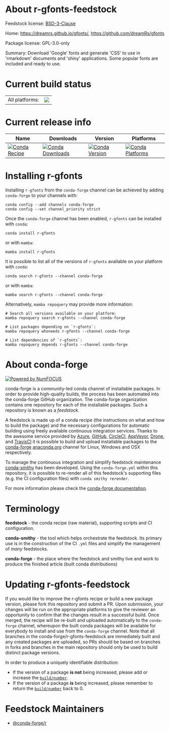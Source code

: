 About r-gfonts-feedstock
========================

Feedstock license: [BSD-3-Clause](https://github.com/conda-forge/r-gfonts-feedstock/blob/main/LICENSE.txt)

Home: https://dreamrs.github.io/gfonts/, https://github.com/dreamRs/gfonts

Package license: GPL-3.0-only

Summary: Download 'Google' fonts and generate 'CSS' to use in 'rmarkdown' documents and 'shiny' applications. Some popular fonts are included and ready to use.

Current build status
====================


<table><tr><td>All platforms:</td>
    <td>
      <a href="https://dev.azure.com/conda-forge/feedstock-builds/_build/latest?definitionId=18456&branchName=main">
        <img src="https://dev.azure.com/conda-forge/feedstock-builds/_apis/build/status/r-gfonts-feedstock?branchName=main">
      </a>
    </td>
  </tr>
</table>

Current release info
====================

| Name | Downloads | Version | Platforms |
| --- | --- | --- | --- |
| [![Conda Recipe](https://img.shields.io/badge/recipe-r--gfonts-green.svg)](https://anaconda.org/conda-forge/r-gfonts) | [![Conda Downloads](https://img.shields.io/conda/dn/conda-forge/r-gfonts.svg)](https://anaconda.org/conda-forge/r-gfonts) | [![Conda Version](https://img.shields.io/conda/vn/conda-forge/r-gfonts.svg)](https://anaconda.org/conda-forge/r-gfonts) | [![Conda Platforms](https://img.shields.io/conda/pn/conda-forge/r-gfonts.svg)](https://anaconda.org/conda-forge/r-gfonts) |

Installing r-gfonts
===================

Installing `r-gfonts` from the `conda-forge` channel can be achieved by adding `conda-forge` to your channels with:

```
conda config --add channels conda-forge
conda config --set channel_priority strict
```

Once the `conda-forge` channel has been enabled, `r-gfonts` can be installed with `conda`:

```
conda install r-gfonts
```

or with `mamba`:

```
mamba install r-gfonts
```

It is possible to list all of the versions of `r-gfonts` available on your platform with `conda`:

```
conda search r-gfonts --channel conda-forge
```

or with `mamba`:

```
mamba search r-gfonts --channel conda-forge
```

Alternatively, `mamba repoquery` may provide more information:

```
# Search all versions available on your platform:
mamba repoquery search r-gfonts --channel conda-forge

# List packages depending on `r-gfonts`:
mamba repoquery whoneeds r-gfonts --channel conda-forge

# List dependencies of `r-gfonts`:
mamba repoquery depends r-gfonts --channel conda-forge
```


About conda-forge
=================

[![Powered by
NumFOCUS](https://img.shields.io/badge/powered%20by-NumFOCUS-orange.svg?style=flat&colorA=E1523D&colorB=007D8A)](https://numfocus.org)

conda-forge is a community-led conda channel of installable packages.
In order to provide high-quality builds, the process has been automated into the
conda-forge GitHub organization. The conda-forge organization contains one repository
for each of the installable packages. Such a repository is known as a *feedstock*.

A feedstock is made up of a conda recipe (the instructions on what and how to build
the package) and the necessary configurations for automatic building using freely
available continuous integration services. Thanks to the awesome service provided by
[Azure](https://azure.microsoft.com/en-us/services/devops/), [GitHub](https://github.com/),
[CircleCI](https://circleci.com/), [AppVeyor](https://www.appveyor.com/),
[Drone](https://cloud.drone.io/welcome), and [TravisCI](https://travis-ci.com/)
it is possible to build and upload installable packages to the
[conda-forge](https://anaconda.org/conda-forge) [anaconda.org](https://anaconda.org/)
channel for Linux, Windows and OSX respectively.

To manage the continuous integration and simplify feedstock maintenance
[conda-smithy](https://github.com/conda-forge/conda-smithy) has been developed.
Using the ``conda-forge.yml`` within this repository, it is possible to re-render all of
this feedstock's supporting files (e.g. the CI configuration files) with ``conda smithy rerender``.

For more information please check the [conda-forge documentation](https://conda-forge.org/docs/).

Terminology
===========

**feedstock** - the conda recipe (raw material), supporting scripts and CI configuration.

**conda-smithy** - the tool which helps orchestrate the feedstock.
                   Its primary use is in the construction of the CI ``.yml`` files
                   and simplify the management of *many* feedstocks.

**conda-forge** - the place where the feedstock and smithy live and work to
                  produce the finished article (built conda distributions)


Updating r-gfonts-feedstock
===========================

If you would like to improve the r-gfonts recipe or build a new
package version, please fork this repository and submit a PR. Upon submission,
your changes will be run on the appropriate platforms to give the reviewer an
opportunity to confirm that the changes result in a successful build. Once
merged, the recipe will be re-built and uploaded automatically to the
`conda-forge` channel, whereupon the built conda packages will be available for
everybody to install and use from the `conda-forge` channel.
Note that all branches in the conda-forge/r-gfonts-feedstock are
immediately built and any created packages are uploaded, so PRs should be based
on branches in forks and branches in the main repository should only be used to
build distinct package versions.

In order to produce a uniquely identifiable distribution:
 * If the version of a package **is not** being increased, please add or increase
   the [``build/number``](https://docs.conda.io/projects/conda-build/en/latest/resources/define-metadata.html#build-number-and-string).
 * If the version of a package **is** being increased, please remember to return
   the [``build/number``](https://docs.conda.io/projects/conda-build/en/latest/resources/define-metadata.html#build-number-and-string)
   back to 0.

Feedstock Maintainers
=====================

* [@conda-forge/r](https://github.com/conda-forge/r/)


